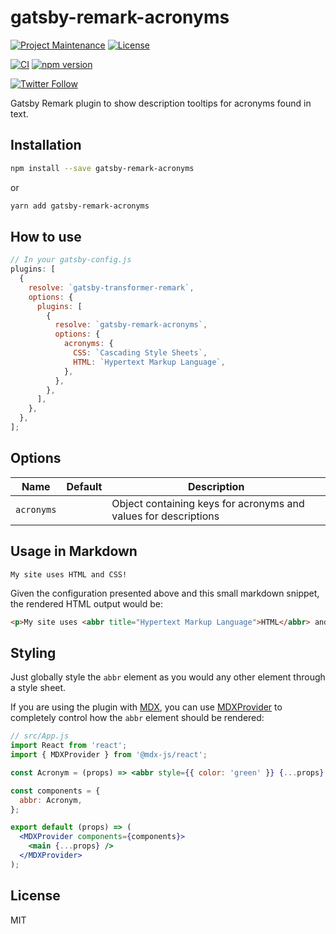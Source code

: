 # gatsby-remark-acronyms

[![Project Maintenance](https://img.shields.io/maintenance/yes/2022.svg)](https://github.com/pedrolamas/gatsby-remark-acronyms 'GitHub Repository')
[![License](https://img.shields.io/github/license/pedrolamas/gatsby-remark-acronyms.svg)](https://github.com/pedrolamas/gatsby-remark-acronyms/blob/master/LICENSE 'License')

[![CI](https://github.com/pedrolamas/gatsby-remark-acronyms/workflows/CI/badge.svg)](https://github.com/pedrolamas/gatsby-remark-acronyms/actions 'Build Status')
[![npm version](https://img.shields.io/npm/v/gatsby-remark-acronyms)](https://www.npmjs.com/package/gatsby-remark-acronyms 'NPM package')

[![Twitter Follow](https://img.shields.io/twitter/follow/pedrolamas?style=social)](https://twitter.com/pedrolamas '@pedrolamas')

Gatsby Remark plugin to show description tooltips for acronyms found in text.

## Installation

```sh
npm install --save gatsby-remark-acronyms
```

or

```sh
yarn add gatsby-remark-acronyms
```

## How to use

```js
// In your gatsby-config.js
plugins: [
  {
    resolve: `gatsby-transformer-remark`,
    options: {
      plugins: [
        {
          resolve: `gatsby-remark-acronyms`,
          options: {
            acronyms: {
              CSS: `Cascading Style Sheets`,
              HTML: `Hypertext Markup Language`,
            },
          },
        },
      ],
    },
  },
];
```

## Options

| Name       | Default | Description                                                     |
| ---------- | ------- | --------------------------------------------------------------- |
| `acronyms` |         | Object containing keys for acronyms and values for descriptions |

## Usage in Markdown

```text
My site uses HTML and CSS!
```

Given the configuration presented above and this small markdown snippet, the rendered HTML output would be:

```html
<p>My site uses <abbr title="Hypertext Markup Language">HTML</abbr> and <abbr title="Cascading Style Sheets">CSS</abbr>!</p>
```

## Styling

Just globally style the `abbr` element as you would any other element through a style sheet.

If you are using the plugin with [MDX](https://mdxjs.com/), you can use [MDXProvider](https://mdxjs.com/getting-started#mdxprovider) to completely control how the `abbr` element should be rendered:

```jsx
// src/App.js
import React from 'react';
import { MDXProvider } from '@mdx-js/react';

const Acronym = (props) => <abbr style={{ color: 'green' }} {...props} />;

const components = {
  abbr: Acronym,
};

export default (props) => (
  <MDXProvider components={components}>
    <main {...props} />
  </MDXProvider>
);
```

## License

MIT
